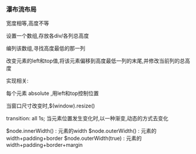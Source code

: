 ### 瀑布流布局

宽度相等,高度不等

设置一个数组,存放各div/各列总高度 

编列该数组,寻找高度最低的那一列

改变元素的left和top值,将该元素偏移到高度最低一列的末尾,并修改当前列的总高度

实现相关:

每个元素 absolute ,用left和top控制位置

当窗口尺寸改变时,$(window).resize()

transition: all 1s; 当元素位置发生变化时,以一种渐变,动态的方式去变化

$node.innerWidth() : 元素的width
$node.outerWidth() : 元素的width+padding+border
$node.outerWidth(true) : 元素的width+padding+border+margin
